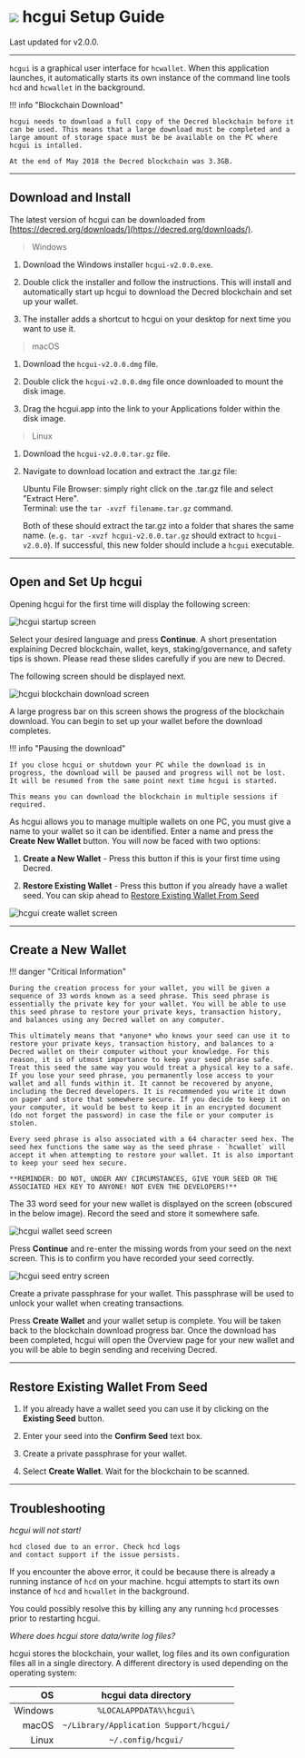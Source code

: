 # <img class="dcr-icon" src="/img/dcr-icons/Wallet.svg" /> hcgui Setup Guide

Last updated for v2.0.0.

---

`hcgui` is a graphical user interface for `hcwallet`. When this application launches, it automatically starts its own instance of the command line tools `hcd` and `hcwallet` in the background.

!!! info "Blockchain Download"

	hcgui needs to download a full copy of the Decred blockchain before it can be used. This means that a large download must be completed and a large amount of storage space must be be available on the PC where hcgui is intalled.

	At the end of May 2018 the Decred blockchain was 3.3GB.

---

## Download and Install

The latest version of hcgui can be downloaded from [https://decred.org/downloads/](https://decred.org/downloads/).

> Windows

1. Download the Windows installer `hcgui-v2.0.0.exe`.

1. Double click the installer and follow the instructions. This will install and automatically start up hcgui to download the Decred blockchain and set up your wallet.

1. The installer adds a shortcut to hcgui on your desktop for next time you want to use it.

> macOS

1. Download the `hcgui-v2.0.0.dmg` file.

1. Double click the `hcgui-v2.0.0.dmg` file once downloaded to mount the disk image.

1. Drag the hcgui.app into the link to your Applications folder within the disk image.

> Linux

1. Download the `hcgui-v2.0.0.tar.gz` file.

1. Navigate to download location and extract the .tar.gz file:

    Ubuntu File Browser: simply right click on the .tar.gz file and select "Extract Here". <br />
    Terminal: use the `tar -xvzf filename.tar.gz` command.

    Both of these should extract the tar.gz into a folder that shares the same name. (`e.g. tar -xvzf hcgui-v2.0.0.tar.gz` should extract to `hcgui-v2.0.0`). If successful, this new folder should include a `hcgui` executable.

---

## Open and Set Up hcgui

Opening hcgui for the first time will display the following screen:

![hcgui startup screen](/img/decrediton/startup.png)

Select your desired language and press **Continue**. A short presentation explaining Decred blockchain, wallet, keys, staking/governance, and safety tips is shown. Please read these slides carefully if you are new to Decred.

The following screen should be displayed next.

![hcgui blockchain download screen](/img/decrediton/chain-downloading.png)

A large progress bar on this screen shows the progress of the blockchain download. You can begin to set up your wallet before the download completes. 

!!! info "Pausing the download"

    If you close hcgui or shutdown your PC while the download is in progress, the download will be paused and progress will not be lost. It will be resumed from the same point next time hcgui is started.

    This means you can download the blockchain in multiple sessions if required.

As hcgui allows you to manage multiple wallets on one PC, you must give a name to your wallet so it can be identified. Enter a name and press the **Create New Wallet** button. You will now be faced with two options: 

1. **Create a New Wallet** - Press this button if this is your first time using Decred.

1. **Restore Existing Wallet** - Press this button if you already have a wallet seed. You can skip ahead to [Restore Existing Wallet From Seed](/getting-started/user-guides/hcgui-setup.md#restore-existing-wallet-from-seed)

![hcgui create wallet screen](/img/decrediton/create-wallet.png)

---

## Create a New Wallet

!!! danger "Critical Information"

    During the creation process for your wallet, you will be given a sequence of 33 words known as a seed phrase. This seed phrase is essentially the private key for your wallet. You will be able to use this seed phrase to restore your private keys, transaction history, and balances using any Decred wallet on any computer.

    This ultimately means that *anyone* who knows your seed can use it to restore your private keys, transaction history, and balances to a Decred wallet on their computer without your knowledge. For this reason, it is of utmost importance to keep your seed phrase safe. Treat this seed the same way you would treat a physical key to a safe. If you lose your seed phrase, you permanently lose access to your wallet and all funds within it. It cannot be recovered by anyone, including the Decred developers. It is recommended you write it down on paper and store that somewhere secure. If you decide to keep it on your computer, it would be best to keep it in an encrypted document (do not forget the password) in case the file or your computer is stolen.

    Every seed phrase is also associated with a 64 character seed hex. The seed hex functions the same way as the seed phrase - `hcwallet` will accept it when attempting to restore your wallet. It is also important to keep your seed hex secure.

    **REMINDER: DO NOT, UNDER ANY CIRCUMSTANCES, GIVE YOUR SEED OR THE ASSOCIATED HEX KEY TO ANYONE! NOT EVEN THE DEVELOPERS!**

The 33 word seed for your new wallet is displayed on the screen (obscured in the below image). Record the seed and store it somewhere safe.

![hcgui wallet seed screen](/img/decrediton/wallet-seed.png)

Press **Continue** and re-enter the missing words from your seed on the next screen. This is to confirm you have recorded your seed correctly.

![hcgui seed entry screen](/img/decrediton/seed-entered.png)

Create a private passphrase for your wallet. This passphrase will be used to unlock your wallet when creating transactions.

Press **Create Wallet** and your wallet setup is complete. You will be taken back to the blockchain download progress bar. Once the download has been completed, hcgui will open the Overview page for your new wallet and you will be able to begin sending and receiving Decred.

---

## Restore Existing Wallet From Seed

1. If you already have a wallet seed you can use it by clicking on the **Existing Seed** button.

1. Enter your seed into the **Confirm Seed** text box.

1. Create a private passphrase for your wallet.

1. Select **Create Wallet**. Wait for the blockchain to be scanned.

---

## Troubleshooting

*hcgui will not start!*

```
hcd closed due to an error. Check hcd logs
and contact support if the issue persists.
```

If you encounter the above error, it could be because there is already a running instance of `hcd` on your machine. hcgui attempts to start its own instance of `hcd` and `hcwallet` in the background.

You could possibly resolve this by killing any any running `hcd` processes prior to restarting hcgui.

*Where does hcgui store data/write log files?*

hcgui stores the blockchain, your wallet, log files and its own configuration files all in a single directory. A different directory is used depending on the operating system:

| OS      | hcgui data directory                   |
| -------:|:-------------------------------------------:|
| Windows | `%LOCALAPPDATA%\hcgui\`                |
| macOS   | `~/Library/Application Support/hcgui/` |
| Linux   | `~/.config/hcgui/`                     |
